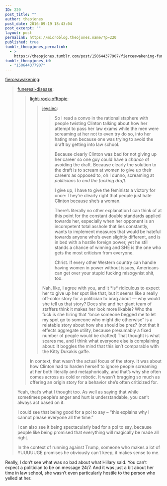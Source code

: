 ```yaml
---
ID: 220
post_title: ""
author: theojones
post_date: 2016-09-19 18:43:04
post_excerpt: ""
layout: post
permalink: https://microblog.theojones.name/?p=220
published: true
tumblr_theopjones_permalink:
  - >
    https://theopjones.tumblr.com/post/150644377907/fierceawakening-funereal-disease
tumblr_theopjones_id:
  - "150644377907"
---
```

<p><a class="tumblr_blog" href="http://fierceawakening.tumblr.com/post/150638346470">fierceawakening</a>:</p>
<blockquote>
<p><a class="tumblr_blog" href="http://funereal-disease.tumblr.com/post/150637805575">funereal-disease</a>:</p>
<blockquote>
<p><a class="tumblr_blog" href="http://light-rook-offtopic.tumblr.com/post/150637583755">light-rook-offtopic</a>:</p>
<blockquote>
<p><a class="tumblr_blog" href="http://jeysiec.tumblr.com/post/150635383792">jeysiec</a>:</p>
<blockquote>
<p>So I read a convo in the rationalistsphere with people twisting Clinton talking about how her attempt to pass her law exams while the men were screaming at her not to even try do so, into her hating men because one was trying to avoid the draft by getting into law school.</p>
<p>Because clearly Clinton was bad for not giving up her career so one guy could have a <i>chance</i> of avoiding the draft. Because clearly the solution to the draft is to scream at women to give up their careers as opposed to, oh I dunno, screaming at <i>politicians to end the fucking draft</i>.</p>
<p>I give up, I have to give the feminists a victory for once: They’re clearly right that people just hate Clinton because she’s a woman.</p>
<p>There’s literally no other explanation I can think of at this point for the constant double standards applied towards her, especially when her opponent is an incompetent total asshole that lies constantly, wants to implement measures that would be hateful towards anyone who’s even slightly different, and is in bed with a hostile foreign power, yet he still stands a chance of winning and SHE is the one who gets the most criticism from everyone.</p>
<p>Christ. If every other Western country can handle having women in power without issues, Americans can get over your stupid fucking misogynist shit, too.</p>
</blockquote>
<p>Nah, like, I agree with you, and it *is* ridiculous to expect her to give up her spot like that, but it seems like a really off-color story for a politician to brag about — why would she tell us that story? Does she and her giant team of staffers think it makes her look more likable? Who the fuck is she hiring that “once someone begged me to let my spot go to someone who might die otherwise” is a relatable story about how she should be prez? (not that it effects aggregate utility, because presumably a fixed number of people would be drafted) That thought is what scares me, and I think what everyone else is complaining about: It boggles the mind that this isn’t comparable with the Kitty Dukakis gaffe.</p>
</blockquote>
<p>In context, that wasn’t the actual focus of the story. It was about how Clinton had to harden herself to ignore people screaming at her both literally and metaphorically, and that’s why she often comes across as cold or robotic. It wasn’t bragging so much as offering an origin story for a behavior she’s often criticized for. </p>
</blockquote>
<p>Yeah, that’s what I thought too. As well as saying that while sometimes people’s anger and hurt is understandable, you can’t always act based on it.</p>
<p>I could see that being good for a pol to say – “this explains why I cannot please everyone all the time.” </p>
<p>I can also see it being spectacularly bad for a pol to say, because people like being promised that everything will magically be made all right.</p>
<p>In the context of running against Trump, someone who makes a lot of YUUUUUGE promises he obviously can’t keep, it makes sense to me.</p>
</blockquote>

<p>Really, I don’t see what was so bad about what Hillary said. You can’t expect a politician to be on message 24/7. And it was just a bit about her time in law school, she wasn’t even particularly hostile to the person who yelled at her. </p>